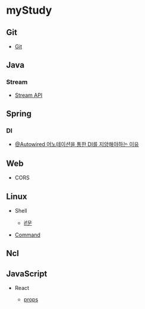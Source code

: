 # myStudy

## Git
 - [Git](./git)
 
## Java
 ### Stream
 - [Stream API](./Java/Stream.md)

## Spring

 ### DI
	
 - [@Autowired 어노테이션을 통한 DI를 지양해야하는 이유](./Spring/%40Autowired%EB%A5%BC%20%ED%86%B5%ED%95%9C%20DI%EB%A5%BC%20%EC%A7%80%EC%96%91%ED%95%98%EB%8A%94%20%EC%9D%B4%EC%9C%A0.md)

## Web

- CORS

## Linux

- Shell

	- [if문](./Linux/If.md)

- [Command](./Linux/Command/README.md)


## Ncl


## JavaScript

- React

	- [props](./JavaScript/React/props.md)